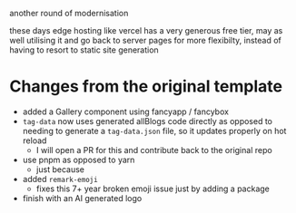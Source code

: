 another round of modernisation

these days edge hosting like vercel has a very generous free tier, may as well utilising it and go back to server pages for more flexibilty, instead of having to resort to static site generation

# Changes from the original template
- added a Gallery component using fancyapp / fancybox
- `tag-data` now uses generated allBlogs code directly as opposed to needing to generate a `tag-data.json` file, so it updates properly on hot reload
  - I will open a PR for this and contribute back to the original repo
- use pnpm as opposed to yarn
  - just because
- added `remark-emoji`
  - fixes this 7+ year broken emoji issue just by adding a package
- finish with an AI generated logo
